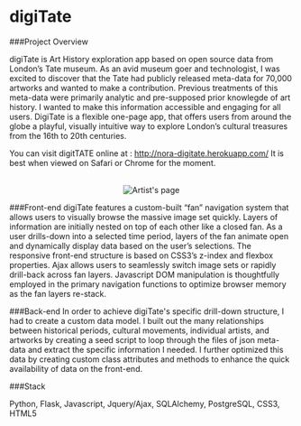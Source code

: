 digiTate
========
###Project Overview

digiTate is  Art History exploration app based on open source data from London’s Tate museum.  As an avid museum goer and technologist, I was excited to discover that the Tate had publicly released meta-data for 70,000 artworks and wanted to make a contribution. Previous treatments of this meta-data were primarily analytic and pre-supposed prior knowlegde of art history. I wanted to make this information accessible and engaging for all users. DigiTate is a flexible one-page app, that offers users from around the globe a playful, visually intuitive way to explore London’s cultural treasures from the 16th to 20th centuries.

You can visit digitTATE online at : http://nora-digitate.herokuapp.com/ It is best when viewed on Safari or Chrome for the moment.

<p align="center">
  <br/>
  <img align="center" src="/screenshots/gif/Best_Screencast.gif" alt="Artist's page">
</p>

###Front-end
digiTate features a custom-built “fan” navigation system that allows users to visually browse the massive image set quickly.  Layers of information are initially nested on top of each other like a closed fan.  As a user drills-down into a selected time period, layers of the fan animate open and dynamically display data based on the user’s selections.  The responsive front-end structure is based on CSS3’s z-index and flexbox properties.  Ajax allows users to seamlessly switch image sets or rapidly drill-back across fan layers.  Javascript DOM manipulation is thoughtfully employed in the primary navigation functions to optimize browser memory as the fan layers re-stack.

###Back-end
In order to achieve digiTate's specific drill-down structure, I had to create a custom data model.  I built out the many relationships between historical periods, cultural movements, individual artists, and artworks by creating a seed script to loop through the files of json meta-data and extract the specific information I needed.  I further optimized this data by creating custom class attributes and methods to enhance the quick availability of data on the front-end.

###Stack
    
Python, Flask, Javascript, Jquery/Ajax, SQLAlchemy, PostgreSQL, CSS3, HTML5

  





  
